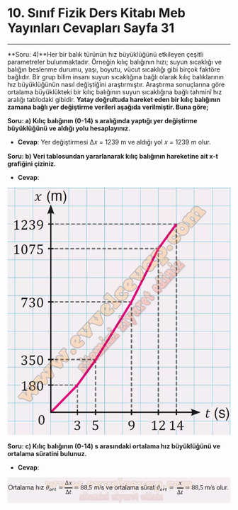 # 10. Sınıf Fizik Ders Kitabı Meb Yayınları Cevapları Sayfa 31

---

**Soru: 4)**Her bir balık türünün hız büyüklüğünü etkileyen çeşitli parametreler bulunmaktadır. Örneğin kılıç balığının hızı; suyun sıcaklığı ve balığın beslenme durumu, yaşı, boyutu, vücut sıcaklığı gibi birçok faktöre bağlıdır. Bir grup bilim insanı suyun sıcaklığına bağlı olarak kılıç balıklarının hız büyüklüğünün nasıl değiştiğini araştırmıştır. Araştırma sonuçlarına göre ortalama büyüklükteki bir kılıç balığının suyun sıcaklığına bağlı tahminî hız aralığı tablodaki gibidir. **Yatay doğrultuda hareket eden bir kılıç balığının zamana bağlı yer değiştirme verileri aşağıda verilmiştir. Buna göre;**

**Soru: a) Kılıç balığının (0-14) s aralığında yaptığı yer değiştirme büyüklüğünü ve aldığı yolu hesaplayınız.**

-   **Cevap**: Yer değiştirmesi Δ𝑥 = 1239 m ve aldığı yol 𝑥 = 1239 m olur.

**Soru: b) Veri tablosundan yararlanarak kılıç balığının hareketine ait x-t grafiğini çiziniz.**

-   **Cevap**:

![Image 1](./image_1.webp)

**Soru: c) Kılıç balığının (0-14) s arasındaki ortalama hız büyüklüğünü ve ortalama süratini bulunuz.**

-   **Cevap**:

![Image 2](./image_2.webp)